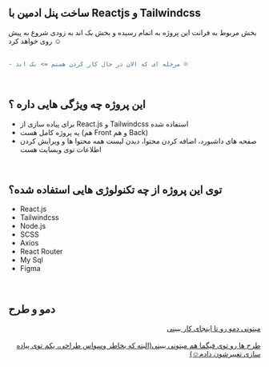 <h2>ساخت پنل ادمین با Reactjs و Tailwindcss</h2>

بخش مربوط به فرانت این پروژه به اتمام رسیده و بخش بک اند به زودی شروع به پیش روی خواهد کرد ☺️ <br/><br/>

```diff
- مرحله ای که الان در حال کار کردن هستم => بک اند ☺️
```

<br/>
<h2>این پروژه چه ویژگی هایی داره ؟</h2>
<div>
<ul>
<li>برای پیاده سازی از React.js و Tailwindcss استفاده شده</li>
<li>یه پروژه کامل هست (هم Front و هم Back)</li>
<li>صفحه های داشبورد، اضافه کردن محتوا، دیدن لیست همه محتوا ها و ویرایش کردن اطلاعات توی وبسایت هست</li>
</ul>
</div>
<div>
<br/>

<h2>توی این پروژه از چه تکنولوژی هایی استفاده شده؟</h2>
<ul>
<li>React.js</li>
<li>Tailwindcss</li>
<li>Node.js</li>
<li>SCSS</li>
<li>Axios</li>
<li>React Router</li>
<li>My Sql</li>
<li>Figma</li>
</ul>
</div>
<br/>

<h2>دمو و طرح </h2>
<div align="right">
<a href="https://mohammad-admin-panel.netlify.app/">میتونی دمو رو تا اینجای کار ببینی</a>
<br/>
<br/>
<a href="https://www.figma.com/proto/RB9u5zpMdw3faiEbiHuej7/Admin-Panel?page-id=0%3A1&node-id=1%3A2&viewport=232%2C214%2C0.2&scaling=scale-down&starting-point-node-id=1%3A2">طرح ها رو توی فیگما هم میتونی ببینی(البته که بخاطر وسواس طراحی، یکم توی پیاده سازی تغییرشون دادم☺️)</a>
</div>
